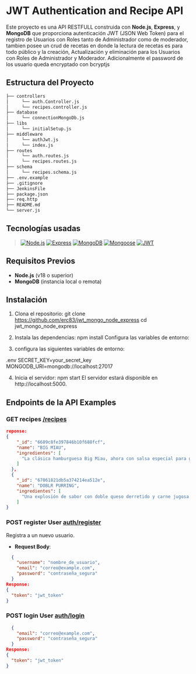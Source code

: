 # JWT Authentication and Recipe API

Este proyecto es una API RESTFULL construida con **Node.js**, **Express**, y **MongoDB** que proporciona autenticación JWT (JSON Web Token) para el registro de Usuarios con Roles tanto de Administrador como de moderador, tambien posee un crud de recetas en donde la lectura de recetas es para todo público y la creación, Actualización y eliminación para los Usuarios con Roles de Administrador y Moderador.
Adicionalmente el password de los usuario queda encryptado con bcryptjs

## Estructura del Proyecto
```sh
├── controllers
│     └── auth.Controller.js
│     └── recipes.controller.js
├── database
│     └── connectionMongoDb.js          
├── libs
│     └── initialSetup.js         
├── middleware
│     └── authJwt.js        
│     └── index.js        
├── routes
│     └── auth.routes.js         
│     └── recipes.routes.js         
├── schema
│     └── recipes.schema.js         
├── .env.example
├── .gitignore
├── JenkinsFile
├── package.json        
├── req.http           
├── README.md          
└── server.js          
```


## Tecnologías usadas
> [![Node.js](https://img.shields.io/badge/Node.js-339933?style=for-the-badge&logo=nodedotjs&logoColor=white)](https://nodejs.org/)
> [![Express](https://img.shields.io/badge/Express-000000?style=for-the-badge&logo=express&logoColor=white)](https://expressjs.com/)
> [![MongoDB](https://img.shields.io/badge/MongoDB-4EA94B?style=for-the-badge&logo=mongodb&logoColor=white)](https://www.mongodb.com/)
> [![Mongoose](https://img.shields.io/badge/Mongoose-880000?style=for-the-badge&logo=mongoose&logoColor=white)](https://mongoosejs.com/)
> [![JWT](https://img.shields.io/badge/JWT-000000?style=for-the-badge&logo=JSON%20web%20tokens&logoColor=white)](https://jwt.io/)

## Requisitos Previos

- **Node.js** (v18 o superior)
- **MongoDB** (instancia local o remota)

## Instalación

1. Clona el repositorio:
   git clone https://github.com/erc83/jwt_mongo_node_express
   cd jwt_mongo_node_express
   
2. Instala las dependencias:
   npm install
   Configura las variables de entorno:

3. configura las siguientes variables de entorno:

.env
SECRET_KEY=your_secret_key
MONGODB_URI=mongodb://localhost:27017

4. Inicia el servidor:
   npm start
   El servidor estará disponible en http://localhost:5000.

## Endpoints de la API Examples
### GET recipes  [/recipes](http://localhost:5000/recipes)

```json
reponse:
{
    "_id": "6689c8fe397846b10f688fcf",
    "name": "BIG MIAU",
    "ingredientes": [
      "La clásica hamburguesa Big Miau, ahora con salsa especial para gatos exigentes. ¡Te hará ronronear de placer!"
    ]
  },
  {
    "_id": "67061821db5a374214ea512e",
    "name": "DOBLR PURRING",
    "ingredientes": [
      "Una explosión de sabor con doble queso derretido y carne jugosa. ¡Un festín digno de un gato gourmet!"
    ]
}
```




### POST register User   [auth/register](http://localhost:5000/auth/register)
Registra a un nuevo usuario.

- **Request Body**:
```json
  {
    "username": "nombre_de_usuario",
    "email": "correo@example.com",
    "password": "contraseña_segura"
  }
Response:
{
  "token": "jwt_token"
}
```

### POST login User  [auth/login](http://localhost:5000/auth/login)

```json
  {
    "email": "correo@example.com",
    "password": "contraseña_segura"
  }
Response:
{
  "token": "jwt_token"
}
```



